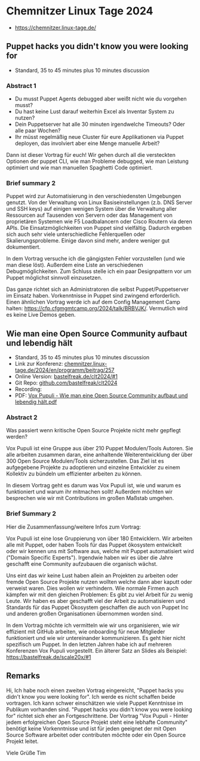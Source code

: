 # Chemnitzer Linux Tage 2024

* https://chemnitzer.linux-tage.de/

## Puppet hacks you didn't know you were looking for

* Standard, 35 to 45 minutes plus 10 minutes diѕcussion

### Abstract 1

* Du musst Puppet Agents debugged aber weißt nicht wie du vorgehen musst?
* Du hast keine Lust darauf weiterhin Excel als Inventar System zu nutzen?
* Dein Puppetserver hat alle 30 minuten irgendwelche Timeouts? Oder alle paar Wochen?
* Ihr müsst regelmäßig neue Cluster für eure Applikationen via Puppet deployen, das involviert aber eine Menge manuelle Arbeit?

Dann ist dieser Vortrag für euch! Wir gehen durch all die versteckten Optionen der puppet CLI, wie man Probleme debugged, wie man Leistung optimiert und wie man manuellen Spaghetti Code optimiert.

### Brief summary 2


Puppet wird zur Automatisierung in den verschiedensten Umgebungen genutzt. Von der Verwaltung von Linux Basiseinstellungen (z.b. DNS Server und SSH keys) auf einigen wenigen System über die Verwaltung aller Ressourcen auf Tausenden von Servern oder das Management von proprietären Systemen wie F5 Loadbalancern oder Cisco Routern via deren APIs. Die Einsatzmöglichkeiten von Puppet sind vielfältig. Dadurch ergeben sich auch sehr viele unterschiedliche Fehlerquellen oder Skalierungsprobleme. Einige davon sind mehr, andere weniger gut dokumentiert.

In dem Vortrag versuche ich die gängigsten Fehler vorzustellen (und wie man diese löst). Außerdem eine Liste an verschiedenen Debugmöglichkeiten. Zum Schluss stelle ich ein paar Designpattern vor um Puppet möglichst sinnvoll einzusetzen.

Das ganze richtet sich an Administratoren die selbst Puppet/Puppetserver im Einsatz haben. Vorkenntnisse in Puppet sind zwingend erforderlich. Einen ähnlichen Vortrag werde ich auf dem Config Management Camp halten: https://cfp.cfgmgmtcamp.org/2024/talk/BRBVJK/. Vermutlich wird es keine Live Demos geben.

## Wie man eine Open Source Community aufbaut und lebendig hält

* Standard, 35 to 45 minutes plus 10 minutes diѕcussion
* Link zur Konferenz: [chemnitzer.linux-tage.de/2024/en/programm/beitrag/257](https://chemnitzer.linux-tage.de/2024/en/programm/beitrag/257)
* Online Version: [bastelfreak.de/clt2024/#1](https://bastelfreak.de/clt2024/#1)
* Git Repo: [github.com/bastelfreak/clt2024](https://github.com/bastelfreak/clt2024?tab=readme-ov-file#vox-pupuli---behind-every-successful-open-source-project-is-a-vibrant-community)
* Recording:
* PDF: [Vox Pupuli - Wie man eine Open Source Community aufbaut und lebendig hält.pdf](https://github.com/bastelfreak/talks/blob/master/Vox%20Pupuli%20-%20Wie%20man%20eine%20Open%20Source%20Community%20aufbaut%20und%20lebendig%20h%C3%A4lt.pdf)

### Abstract 2

Was passiert wenn kritische Open Source Projekte nicht mehr gepflegt werden?

Vox Pupuli ist eine Gruppe aus über 210 Puppet Modulen/Tools Autoren. Sie alle
arbeiten zusammen daran, eine anhaltende Weiterentwicklung der über 300 Open
Source Modulen/Tools sicherzustellen. Das Ziel ist es aufgegebene Projekte zu
adoptieren und einzelne Entwickler zu einem Kollektiv zu bündeln um effizienter
arbeiten zu können.

In diesem Vortrag geht es darum was Vox Pupuli ist, wie und warum es
funktioniert und warum ihr mitmachen sollt! Außerdem möchten wir besprechen
wie wir mit Contributions im großen Maßstab umgehen.


### Brief Summary 2

Hier die Zusammenfassung/weitere Infos zum Vortrag:

Vox Pupuli ist eine lose Gruppierung von über 180 Entwicklern. Wir arbeiten alle mit Puppet, oder haben Tools für das Puppet ökosystem entwickelt oder wir kennen uns mit Software aus, welche mit Puppet automatisiert wird ("Domain Specific Experts"). Irgendwie haben wir es über die Jahre geschafft eine Community aufzubauen die organisch wächst.

Uns eint das wir keine Lust haben allein an Projekten zu arbeiten oder fremde Open Source Projekte nutzen wollten welche dann aber kaputt oder verweist waren. Dies wollen wir verhindern. Wie normale Firmen auch kämpfen wir mit den gleichen Problemen: Es gibt zu viel Arbeit für zu wenig Leute. Wir haben es aber geschafft viel der Arbeit zu automatisieren und Standards für das Puppet Ökosystem geschaffen die auch von Puppet Inc und anderen großen Organisationen übernommen worden sind.

In dem Vortrag möchte ich vermitteln wie wir uns organisieren, wie wir effizient mit GitHub arbeiten, wie onboarding für neue Mitglieder funktioniert und wie wir untereinander kommunizieren. Es geht hier nicht spezifisch um Puppet. In den letzten Jahren habe ich auf mehreren Konferenzen Vox Pupuli vorgestellt. Ein älterer Satz an Slides als Beispiel: https://bastelfreak.de/scale20x/#1

## Remarks

Hi,
Ich habe noch einen zweiten Vortrag eingereicht, "Puppet hacks you didn't know you were looking for". Ich werde es nicht schaffen beide vortragen. Ich kann schwer einschätzen wie viele Puppet Kenntnisse im Publikum vorhanden sind. "Puppet hacks you didn't know you were looking for" richtet sich eher an Fortgeschrittene. Der Vortrag "Vox Pupuli - Hinter jedem erfolgreichen Open Source Projekt steht eine lebhafte Community" benötigt keine Vorkenntnisse und ist für jeden geeignet der mit Open Source Software arbeitet oder contributen möchte oder ein Open Source Projekt leitet.

Viele Grüße
Tim
